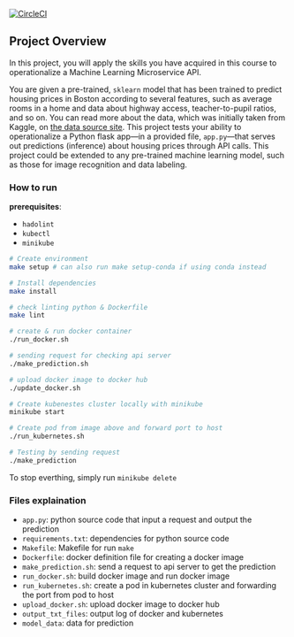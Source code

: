 [![CircleCI](https://dl.circleci.com/status-badge/img/gh/IrisStream/project-4/tree/main.svg?style=svg)](https://dl.circleci.com/status-badge/redirect/gh/IrisStream/project-4/tree/main)

## Project Overview

In this project, you will apply the skills you have acquired in this course to operationalize a Machine Learning Microservice API. 

You are given a pre-trained, `sklearn` model that has been trained to predict housing prices in Boston according to several features, such as average rooms in a home and data about highway access, teacher-to-pupil ratios, and so on. You can read more about the data, which was initially taken from Kaggle, on [the data source site](https://www.kaggle.com/c/boston-housing). This project tests your ability to operationalize a Python flask app—in a provided file, `app.py`—that serves out predictions (inference) about housing prices through API calls. This project could be extended to any pre-trained machine learning model, such as those for image recognition and data labeling.

### How to run

**prerequisites**:
- `hadolint` 
- `kubectl`
- `minikube`

```bash
# Create environment
make setup # can also run make setup-conda if using conda instead

# Install dependencies
make install 

# check linting python & Dockerfile
make lint 

# create & run docker container
./run_docker.sh 

# sending request for checking api server
./make_prediction.sh

# upload docker image to docker hub
./update_docker.sh 

# Create kubenestes cluster locally with minikube 
minikube start 

# Create pod from image above and forward port to host
./run_kubernetes.sh

# Testing by sending request
./make_prediction
```

To stop everthing, simply run `minikube delete`

### Files explaination 
 - `app.py`: python source code that input a request and output the prediction 
 - `requirements.txt`: dependencies for python source code 
 - `Makefile`: Makefile for run `make` 
 - `Dockerfile`: docker definition file for creating a docker image 
 - `make_prediction.sh`: send a request to api server to get the prediction 
 - `run_docker.sh`: build docker image and run docker image
 - `run_kubernetes.sh`: create a pod in kubernetes cluster and forwarding the port from pod to host 
 - `upload_docker.sh`: upload docker image to docker hub
 - `output_txt_files`: output log of docker and kubernetes
 - `model_data`: data for prediction